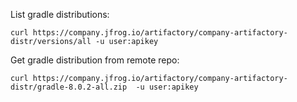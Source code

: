 
List gradle distributions:
```
curl https://company.jfrog.io/artifactory/company-artifactory-distr/versions/all -u user:apikey
```
Get gradle distribution from remote repo:
```
curl https://company.jfrog.io/artifactory/company-artifactory-distr/gradle-8.0.2-all.zip  -u user:apikey
```
